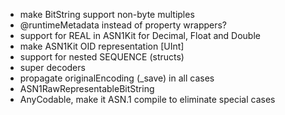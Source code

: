 - make BitString support non-byte multiples
- @runtimeMetadata instead of property wrappers?
- support for REAL in ASN1Kit for Decimal, Float and Double
- make ASN1Kit OID representation [UInt]
- support for nested SEQUENCE (structs)
- super decoders
- propagate originalEncoding (\_save) in all cases
- ASN1RawRepresentableBitString<BInt>
- AnyCodable, make it ASN.1 compile to eliminate special cases
